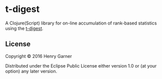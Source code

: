 # t-digest

A Clojure(Script) library for on-line accumulation of rank-based statistics using the [t-digest](https://github.com/tdunning/t-digest).

## License

Copyright © 2016 Henry Garner

Distributed under the Eclipse Public License either version 1.0 or (at
your option) any later version.
